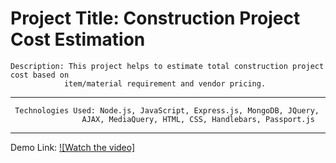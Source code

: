 # Project Title: Construction Project Cost Estimation

    Description: This project helps to estimate total construction project cost based on 
                item/material requirement and vendor pricing.
    
    
 ----

     Technologies Used: Node.js, JavaScript, Express.js, MongoDB, JQuery, 
                    AJAX, MediaQuery, HTML, CSS, Handlebars, Passport.js

----

  Demo Link: 
  [![Watch the video]](https://youtu.be/yi7u-8JQCfs)
